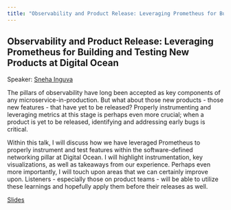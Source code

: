 ```yaml
---
title: "Observability and Product Release: Leveraging Prometheus for Building and Testing New Products at Digital Ocean"
---
```


## Observability and Product Release: Leveraging Prometheus for Building and Testing New Products at Digital Ocean

Speaker: [Sneha Inguva](/2018-munich/speakers/sneha-inguva/)

The pillars of observability have long been accepted as key components of any microservice-in-production. But what about those new products - those new features - that have yet to be released? Properly instrumenting and leveraging metrics at this stage is perhaps even more crucial; when a product is yet to be released, identifying and addressing early bugs is critical.

Within this talk, I will discuss how we have leveraged Prometheus to properly instrument and test features within the software-defined networking pillar at Digital Ocean. I will highlight instrumentation, key visualizations, as well as takeaways from our experience. Perhaps even more importantly, I will touch upon areas that we can certainly improve upon. Listeners - especially those on product teams - will be able to utilize these learnings and hopefully apply them before their releases as well.

[Slides](/2018-munich/slides/observability-and-product-release.pdf)
